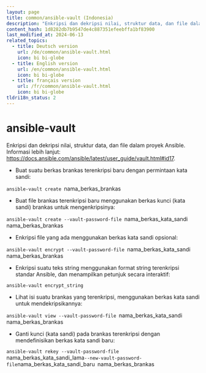 ```yaml
---
layout: page
title: common/ansible-vault (Indonesia)
description: "Enkripsi dan dekripsi nilai, struktur data, dan file dalam proyek Ansible."
content_hash: 1d8282db7b9547de4c887351efeebffa1bf83900
last_modified_at: 2024-06-13
related_topics:
  - title: Deutsch version
    url: /de/common/ansible-vault.html
    icon: bi bi-globe
  - title: English version
    url: /en/common/ansible-vault.html
    icon: bi bi-globe
  - title: français version
    url: /fr/common/ansible-vault.html
    icon: bi bi-globe
tldri18n_status: 2
---
```

# ansible-vault

Enkripsi dan dekripsi nilai, struktur data, dan file dalam proyek Ansible.
Informasi lebih lanjut: <https://docs.ansible.com/ansible/latest/user_guide/vault.html#id17>.

- Buat suatu berkas brankas terenkripsi baru dengan permintaan kata sandi:

`ansible-vault create `<span class="tldr-var badge badge-pill bg-dark-lm bg-white-dm text-white-lm text-dark-dm font-weight-bold">nama_berkas_brankas</span>

- Buat file brankas terenkripsi baru menggunakan berkas kunci (kata sandi) brankas untuk mengenkripsinya:

`ansible-vault create --vault-password-file `<span class="tldr-var badge badge-pill bg-dark-lm bg-white-dm text-white-lm text-dark-dm font-weight-bold">nama_berkas_kata_sandi</span>` `<span class="tldr-var badge badge-pill bg-dark-lm bg-white-dm text-white-lm text-dark-dm font-weight-bold">nama_berkas_brankas</span>

- Enkripsi file yang ada menggunakan berkas kata sandi opsional:

`ansible-vault encrypt --vault-password-file `<span class="tldr-var badge badge-pill bg-dark-lm bg-white-dm text-white-lm text-dark-dm font-weight-bold">nama_berkas_kata_sandi</span>` `<span class="tldr-var badge badge-pill bg-dark-lm bg-white-dm text-white-lm text-dark-dm font-weight-bold">nama_berkas_brankas</span>

- Enkripsi suatu teks string menggunakan format string terenkripsi standar Ansible, dan menampilkan petunjuk secara interaktif:

`ansible-vault encrypt_string`

- Lihat isi suatu brankas yang terenkripsi, menggunakan berkas kata sandi untuk mendekripsikannya:

`ansible-vault view --vault-password-file `<span class="tldr-var badge badge-pill bg-dark-lm bg-white-dm text-white-lm text-dark-dm font-weight-bold">nama_berkas_kata_sandi</span>` `<span class="tldr-var badge badge-pill bg-dark-lm bg-white-dm text-white-lm text-dark-dm font-weight-bold">nama_berkas_brankas</span>

- Ganti kunci (kata sandi) pada brankas terenkripsi dengan mendefinisikan berkas kata sandi baru:

`ansible-vault rekey --vault-password-file `<span class="tldr-var badge badge-pill bg-dark-lm bg-white-dm text-white-lm text-dark-dm font-weight-bold">nama_berkas_kata_sandi_lama</span>` --new-vault-password-file `<span class="tldr-var badge badge-pill bg-dark-lm bg-white-dm text-white-lm text-dark-dm font-weight-bold">nama_berkas_kata_sandi_baru</span>` `<span class="tldr-var badge badge-pill bg-dark-lm bg-white-dm text-white-lm text-dark-dm font-weight-bold">nama_berkas_brankas</span>
